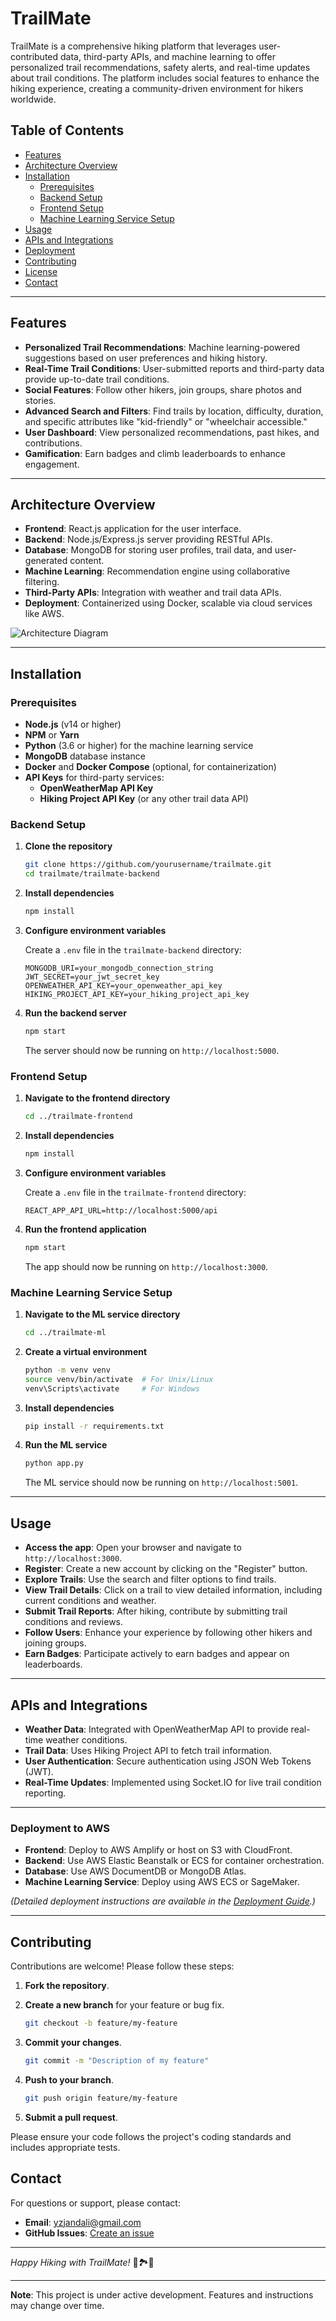 # TrailMate

TrailMate is a comprehensive hiking platform that leverages user-contributed data, third-party APIs, and machine learning to offer personalized trail recommendations, safety alerts, and real-time updates about trail conditions. The platform includes social features to enhance the hiking experience, creating a community-driven environment for hikers worldwide.

## Table of Contents

- [Features](#features)
- [Architecture Overview](#architecture-overview)
- [Installation](#installation)
  - [Prerequisites](#prerequisites)
  - [Backend Setup](#backend-setup)
  - [Frontend Setup](#frontend-setup)
  - [Machine Learning Service Setup](#machine-learning-service-setup)
- [Usage](#usage)
- [APIs and Integrations](#apis-and-integrations)
- [Deployment](#deployment)
- [Contributing](#contributing)
- [License](#license)
- [Contact](#contact)

---

## Features

- **Personalized Trail Recommendations**: Machine learning-powered suggestions based on user preferences and hiking history.
- **Real-Time Trail Conditions**: User-submitted reports and third-party data provide up-to-date trail conditions.
- **Social Features**: Follow other hikers, join groups, share photos and stories.
- **Advanced Search and Filters**: Find trails by location, difficulty, duration, and specific attributes like "kid-friendly" or "wheelchair accessible."
- **User Dashboard**: View personalized recommendations, past hikes, and contributions.
- **Gamification**: Earn badges and climb leaderboards to enhance engagement.

---

## Architecture Overview

- **Frontend**: React.js application for the user interface.
- **Backend**: Node.js/Express.js server providing RESTful APIs.
- **Database**: MongoDB for storing user profiles, trail data, and user-generated content.
- **Machine Learning**: Recommendation engine using collaborative filtering.
- **Third-Party APIs**: Integration with weather and trail data APIs.
- **Deployment**: Containerized using Docker, scalable via cloud services like AWS.

![Architecture Diagram](architecture_diagram.png) <!-- Include an actual architecture diagram if available -->

---

## Installation

### Prerequisites

- **Node.js** (v14 or higher)
- **NPM** or **Yarn**
- **Python** (3.6 or higher) for the machine learning service
- **MongoDB** database instance
- **Docker** and **Docker Compose** (optional, for containerization)
- **API Keys** for third-party services:
  - **OpenWeatherMap API Key**
  - **Hiking Project API Key** (or any other trail data API)

### Backend Setup

1. **Clone the repository**

   ```bash
   git clone https://github.com/yourusername/trailmate.git
   cd trailmate/trailmate-backend
   ```

2. **Install dependencies**

   ```bash
   npm install
   ```

3. **Configure environment variables**

   Create a `.env` file in the `trailmate-backend` directory:

   ```env
   MONGODB_URI=your_mongodb_connection_string
   JWT_SECRET=your_jwt_secret_key
   OPENWEATHER_API_KEY=your_openweather_api_key
   HIKING_PROJECT_API_KEY=your_hiking_project_api_key
   ```

4. **Run the backend server**

   ```bash
   npm start
   ```

   The server should now be running on `http://localhost:5000`.

### Frontend Setup

1. **Navigate to the frontend directory**

   ```bash
   cd ../trailmate-frontend
   ```

2. **Install dependencies**

   ```bash
   npm install
   ```

3. **Configure environment variables**

   Create a `.env` file in the `trailmate-frontend` directory:

   ```env
   REACT_APP_API_URL=http://localhost:5000/api
   ```

4. **Run the frontend application**

   ```bash
   npm start
   ```

   The app should now be running on `http://localhost:3000`.

### Machine Learning Service Setup

1. **Navigate to the ML service directory**

   ```bash
   cd ../trailmate-ml
   ```

2. **Create a virtual environment**

   ```bash
   python -m venv venv
   source venv/bin/activate  # For Unix/Linux
   venv\Scripts\activate     # For Windows
   ```

3. **Install dependencies**

   ```bash
   pip install -r requirements.txt
   ```

4. **Run the ML service**

   ```bash
   python app.py
   ```

   The ML service should now be running on `http://localhost:5001`.

---

## Usage

- **Access the app**: Open your browser and navigate to `http://localhost:3000`.
- **Register**: Create a new account by clicking on the "Register" button.
- **Explore Trails**: Use the search and filter options to find trails.
- **View Trail Details**: Click on a trail to view detailed information, including current conditions and weather.
- **Submit Trail Reports**: After hiking, contribute by submitting trail conditions and reviews.
- **Follow Users**: Enhance your experience by following other hikers and joining groups.
- **Earn Badges**: Participate actively to earn badges and appear on leaderboards.

---

## APIs and Integrations

- **Weather Data**: Integrated with OpenWeatherMap API to provide real-time weather conditions.
- **Trail Data**: Uses Hiking Project API to fetch trail information.
- **User Authentication**: Secure authentication using JSON Web Tokens (JWT).
- **Real-Time Updates**: Implemented using Socket.IO for live trail condition reporting.

---



### Deployment to AWS

- **Frontend**: Deploy to AWS Amplify or host on S3 with CloudFront.
- **Backend**: Use AWS Elastic Beanstalk or ECS for container orchestration.
- **Database**: Use AWS DocumentDB or MongoDB Atlas.
- **Machine Learning Service**: Deploy using AWS ECS or SageMaker.

*(Detailed deployment instructions are available in the [Deployment Guide](deployment_guide.md).)*

---

## Contributing

Contributions are welcome! Please follow these steps:

1. **Fork the repository**.

2. **Create a new branch** for your feature or bug fix.

   ```bash
   git checkout -b feature/my-feature
   ```

3. **Commit your changes**.

   ```bash
   git commit -m "Description of my feature"
   ```

4. **Push to your branch**.

   ```bash
   git push origin feature/my-feature
   ```

5. **Submit a pull request**.

Please ensure your code follows the project's coding standards and includes appropriate tests.



## Contact

For questions or support, please contact:

- **Email**: yzjandali@gmail.com
- **GitHub Issues**: [Create an issue](https://github.com/yourusername/trailmate/issues)

---

*Happy Hiking with TrailMate!* 🌲🏞️👣

---

**Note**: This project is under active development. Features and instructions may change over time.
